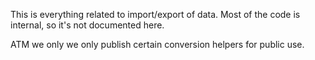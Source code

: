 ﻿---
uid: ToSic.Eav.ImportExport
---

This is everything related to import/export of data. Most of the code is internal, so it's not documented here.

ATM we only we only publish certain conversion helpers for public use.
